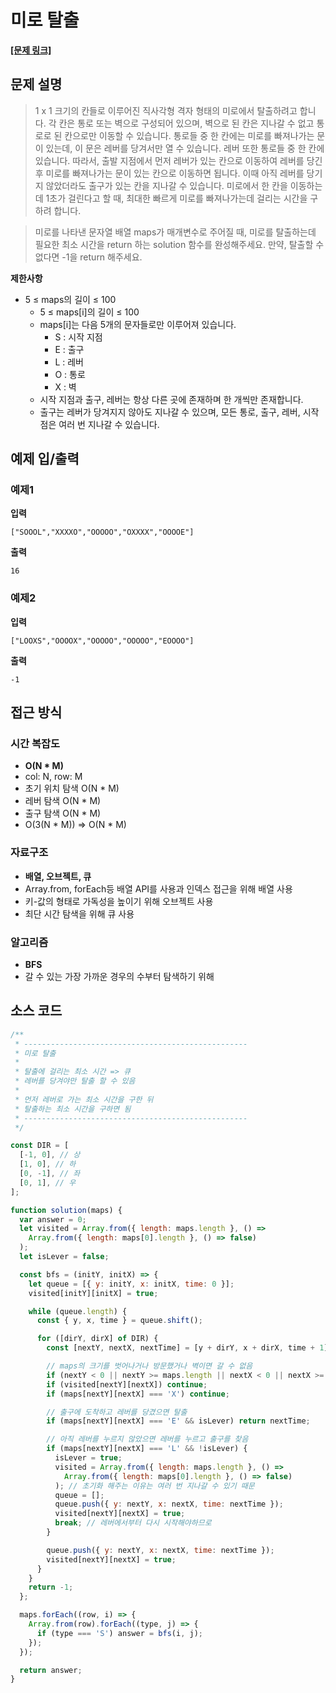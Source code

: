 # 미로 탈출

**[\[문제 링크\]](https://school.programmers.co.kr/learn/courses/30/lessons/159993)**

## 문제 설명

> 1 x 1 크기의 칸들로 이루어진 직사각형 격자 형태의 미로에서 탈출하려고 합니다. 각 칸은 통로 또는 벽으로 구성되어 있으며, 벽으로 된 칸은 지나갈 수 없고 통로로 된 칸으로만 이동할 수 있습니다. 통로들 중 한 칸에는 미로를 빠져나가는 문이 있는데, 이 문은 레버를 당겨서만 열 수 있습니다. 레버 또한 통로들 중 한 칸에 있습니다. 따라서, 출발 지점에서 먼저 레버가 있는 칸으로 이동하여 레버를 당긴 후 미로를 빠져나가는 문이 있는 칸으로 이동하면 됩니다. 이때 아직 레버를 당기지 않았더라도 출구가 있는 칸을 지나갈 수 있습니다. 미로에서 한 칸을 이동하는데 1초가 걸린다고 할 때, 최대한 빠르게 미로를 빠져나가는데 걸리는 시간을 구하려 합니다.

> 미로를 나타낸 문자열 배열 maps가 매개변수로 주어질 때, 미로를 탈출하는데 필요한 최소 시간을 return 하는 solution 함수를 완성해주세요. 만약, 탈출할 수 없다면 -1을 return 해주세요.

**제한사항**

- 5 ≤ maps의 길이 ≤ 100
  - 5 ≤ maps[i]의 길이 ≤ 100
  - maps[i]는 다음 5개의 문자들로만 이루어져 있습니다.
    - S : 시작 지점
    - E : 출구
    - L : 레버
    - O : 통로
    - X : 벽
  - 시작 지점과 출구, 레버는 항상 다른 곳에 존재하며 한 개씩만 존재합니다.
  - 출구는 레버가 당겨지지 않아도 지나갈 수 있으며, 모든 통로, 출구, 레버, 시작점은 여러 번 지나갈 수 있습니다.

## 예제 입/출력

### 예제1

**입력**

```
["SOOOL","XXXXO","OOOOO","OXXXX","OOOOE"]
```

**출력**

```
16
```

### 예제2

**입력**

```
["LOOXS","OOOOX","OOOOO","OOOOO","EOOOO"]
```

**출력**

```
-1
```

## 접근 방식

### 시간 복잡도

- **O(N \* M)**
- col: N, row: M
- 초기 위치 탐색 O(N \* M)
- 레버 탐색 O(N \* M)
- 출구 탐색 O(N \* M)
- O(3(N \* M)) => O(N \* M)

### 자료구조

- **배열, 오브젝트, 큐**
- Array.from, forEach등 배열 API를 사용과 인덱스 접근을 위해 배열 사용
- 키-값의 형태로 가독성을 높이기 위해 오브젝트 사용
- 최단 시간 탐색을 위해 큐 사용

### 알고리즘

- **BFS**
- 갈 수 있는 가장 가까운 경우의 수부터 탐색하기 위해

## 소스 코드

```javascript
/**
 * --------------------------------------------------
 * 미로 탈출
 *
 * 탈출에 걸리는 최소 시간 => 큐
 * 레버를 당겨야만 탈출 할 수 있음
 *
 * 먼저 레버로 가는 최소 시간을 구한 뒤
 * 탈출하는 최소 시간을 구하면 됨
 * --------------------------------------------------
 */

const DIR = [
  [-1, 0], // 상
  [1, 0], // 하
  [0, -1], // 좌
  [0, 1], // 우
];

function solution(maps) {
  var answer = 0;
  let visited = Array.from({ length: maps.length }, () =>
    Array.from({ length: maps[0].length }, () => false)
  );
  let isLever = false;

  const bfs = (initY, initX) => {
    let queue = [{ y: initY, x: initX, time: 0 }];
    visited[initY][initX] = true;

    while (queue.length) {
      const { y, x, time } = queue.shift();

      for ([dirY, dirX] of DIR) {
        const [nextY, nextX, nextTime] = [y + dirY, x + dirX, time + 1];

        // maps의 크기를 벗어나거나 방문했거나 벽이면 갈 수 없음
        if (nextY < 0 || nextY >= maps.length || nextX < 0 || nextX >= maps[0].length) continue;
        if (visited[nextY][nextX]) continue;
        if (maps[nextY][nextX] === 'X') continue;

        // 출구에 도착하고 레버를 당겼으면 탈출
        if (maps[nextY][nextX] === 'E' && isLever) return nextTime;

        // 아직 레버를 누르지 않았으면 레버를 누르고 출구를 찾음
        if (maps[nextY][nextX] === 'L' && !isLever) {
          isLever = true;
          visited = Array.from({ length: maps.length }, () =>
            Array.from({ length: maps[0].length }, () => false)
          ); // 초기화 해주는 이유는 여러 번 지나갈 수 있기 때문
          queue = [];
          queue.push({ y: nextY, x: nextX, time: nextTime });
          visited[nextY][nextX] = true;
          break; // 레버에서부터 다시 시작해야하므로
        }

        queue.push({ y: nextY, x: nextX, time: nextTime });
        visited[nextY][nextX] = true;
      }
    }
    return -1;
  };

  maps.forEach((row, i) => {
    Array.from(row).forEach((type, j) => {
      if (type === 'S') answer = bfs(i, j);
    });
  });

  return answer;
}
```
